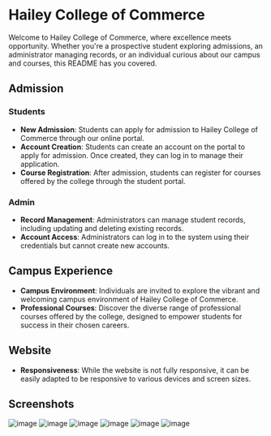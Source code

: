 # Hailey College of Commerce

Welcome to Hailey College of Commerce, where excellence meets opportunity. Whether you're a prospective student exploring admissions, an administrator managing records, or an individual curious about our campus and courses, this README has you covered.

## Admission

### Students
- **New Admission**: Students can apply for admission to Hailey College of Commerce through our online portal.
- **Account Creation**: Students can create an account on the portal to apply for admission. Once created, they can log in to manage their application.
- **Course Registration**: After admission, students can register for courses offered by the college through the student portal.

### Admin
- **Record Management**: Administrators can manage student records, including updating and deleting existing records.
- **Account Access**: Administrators can log in to the system using their credentials but cannot create new accounts.

## Campus Experience

- **Campus Environment**: Individuals are invited to explore the vibrant and welcoming campus environment of Hailey College of Commerce.
- **Professional Courses**: Discover the diverse range of professional courses offered by the college, designed to empower students for success in their chosen careers.

## Website

- **Responsiveness**: While the website is not fully responsive, it can be easily adapted to be responsive to various devices and screen sizes. 

## Screenshots
![image](https://github.com/Gen1usDeveloper/Hailey-College-of-Commerce/assets/134765758/6ac90083-ce41-4bd0-a50a-edc13ce8cca8)
![image](https://github.com/Gen1usDeveloper/Hailey-College-of-Commerce/assets/134765758/ac41beb5-a910-4abf-94c7-54377e3aed60)
![image](https://github.com/Gen1usDeveloper/Hailey-College-of-Commerce/assets/134765758/d854aa9a-f096-409d-a730-619ce3daab64)
![image](https://github.com/Gen1usDeveloper/Hailey-College-of-Commerce/assets/134765758/044caabb-2e22-4ba3-b877-7ad3d1835028)
![image](https://github.com/Gen1usDeveloper/Hailey-College-of-Commerce/assets/134765758/5af20d90-45f7-4599-a55e-789a2eb4bfb9)
![image](https://github.com/Gen1usDeveloper/Hailey-College-of-Commerce/assets/134765758/367bacfb-3814-4b13-8964-10082cd0fd71)
